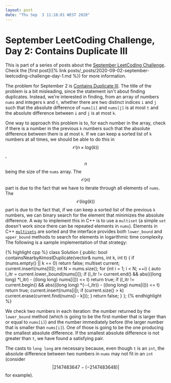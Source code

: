 ```yaml
---
layout: post
date: "Thu Sep  3 11:18:01 WEST 2020"
---
```


# September LeetCoding Challenge, Day 2: Contains Duplicate III

<div class="message" markdown="1">

This is part of a series of posts about the [September LeetCoding
Challenge][september-challenge]. Check the [first post]({% link
posts/_posts/2020-09-02-september-leetcoding-challenge-day-1.md %}) for more
information.

</div>

The problem for September 2 is [Contains Duplicate
III](https://leetcode.com/problems/contains-duplicate-iii/). The title of the
problem is a bit misleading, since the statement isn't about finding duplicates.
Instead, we're interested in finding, from an array of numbers `nums` and
integers `k` and `t`, whether there are two distinct indices `i` and `j` such
that the absolute difference of `nums[i]` and `nums[j]` is at most `t` and the
absolute difference between `i` and `j` is at most `k`.

One way to approach this problem is to, for each number in the array, check if
there is a number in the previous `k` numbers such that the absolute difference
between them is at most `k`. If we can keep a sorted list of `k` numbers at all
times, we should be able to do this in $$\mathcal{O}(n \times log(k))$$, $$n$$
being the size of the `nums` array. The $$\mathcal{O}(n)$$ part is due to the
fact that we have to iterate through all elements of `nums`. The
$$\mathcal{O}(log(k))$$ part is due to the fact that, if we can keep a sorted
list of the previous `k` numbers, we can binary search for the element that
minimizes the absolute difference. A way to implement this in C++ is to use a
`multiset` (a simple `set` doesn't work since there can be repeated elements in
`nums`). Elements in C++
[`multisets`](http://www.cplusplus.com/reference/set/multiset/) are sorted and
the interface provides both `lower_bound` and `upper_bound` methods to search
for elements in logarithmic time complexity. The following is a sample
implementation of that strategy:

{% highlight cpp %}
class Solution {
public:
  bool containsNearbyAlmostDuplicate(vector<int>& nums, int k, int t) {
    if (nums.empty() || k == 0)
      return false;
    multiset<int> current;
    current.insert(nums[0]);
    int N = nums.size();
    for (int i = 1; i < N; ++i) {
      auto l_itr = current.lower_bound(nums[i]);
      if (l_itr != current.end() &&
          abs(((long long) *l_itr) - ((long long) nums[i])) <= t)
        return true;
      if (l_itr != current.begin() &&
          abs(((long long) *(--l_itr)) - ((long long) nums[i])) <= t)
        return true;
      current.insert(nums[i]);
      if (current.size() > k)
        current.erase(current.find(nums[i - k]));
    }
    return false;
  }
};
{% endhighlight %}

We check two numbers in each iteration: the number returned by the `lower_bound`
method (which is going to be the first number that is larger than or equal to
`nums[i]`) and the number immediately before (the larger number that is smaller
than `nums[i]`). One of those is going to be the one producing the smallest
absolute difference. If the smallest absolute difference is not greater than
`t`, we have found a satisfying pair.

The casts to `long long` are necessary because, even though `t` is an `int`, the
absolute difference between two numbers in `nums` may not fit in an `int`
(consider $$|2147483647 - (-2147483648)|$$ for example).

[september-challenge]: https://leetcode.com/explore/challenge/card/september-leetcoding-challenge/
[problem]: https://leetcode.com/problems/contains-duplicate-iii/
